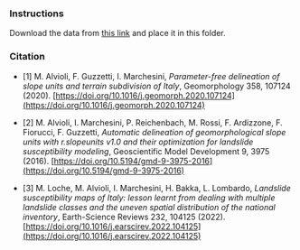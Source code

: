 ### Instructions
Download the data from  [this link](https://geomorphology.irpi.cnr.it/tools/slope-units) and place it in this folder.


### Citation

- [1] M. Alvioli, F. Guzzetti, I. Marchesini, *Parameter-free delineation of slope units and terrain subdivision of Italy*, Geomorphology 358, 107124 (2020). [https://doi.org/10.1016/j.geomorph.2020.107124](https://doi.org/10.1016/j.geomorph.2020.107124)

- [2] M. Alvioli, I. Marchesini, P. Reichenbach, M. Rossi, F. Ardizzone, F. Fiorucci, F. Guzzetti, *Automatic delineation of geomorphological slope units with r.slopeunits v1.0 and their optimization for landslide susceptibility modeling*, Geoscientific Model Development 9, 3975 (2016). [https://doi.org/10.5194/gmd-9-3975-2016](https://doi.org/10.5194/gmd-9-3975-2016)

- [3] M. Loche, M. Alvioli, I. Marchesini, H. Bakka, L. Lombardo, *Landslide susceptibility maps of Italy: lesson learnt from dealing with multiple landslide classes and the uneven spatial distribution of the national inventory*, Earth-Science Reviews 232, 104125 (2022). [https://doi.org/10.1016/j.earscirev.2022.104125](https://doi.org/10.1016/j.earscirev.2022.104125)


